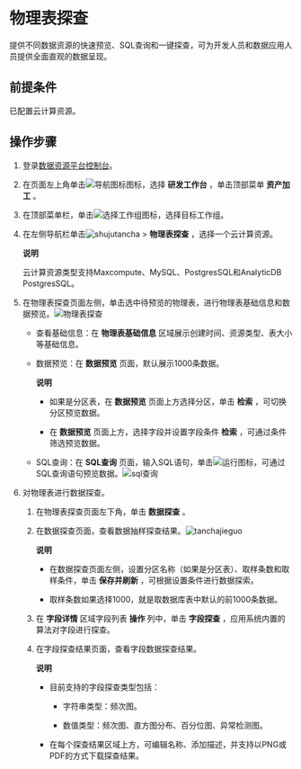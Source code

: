 物理表探查 
==========================

提供不同数据资源的快速预览、SQL查询和一键探查，可为开发人员和数据应用人员提供全面直观的数据呈现。

前提条件 
-------------------------

已配置云计算资源。

操作步骤 
-------------------------

1. 登录[数据资源平台控制台](https://dataq.console.aliyun.com)。

   

2. 在页面左上角单击![导航图标 ](https://static-aliyun-doc.oss-accelerate.aliyuncs.com/assets/img/zh-CN/6402159161/p268802.png)图标，选择 **研发工作台** ，单击顶部菜单 **资产加工** 。

   

3. 在顶部菜单栏，单击![选择工作组](https://static-aliyun-doc.oss-accelerate.aliyuncs.com/assets/img/zh-CN/8779023261/p282243.png)图标，选择目标工作组。

   

4. 在左侧导航栏单击![shujutancha](https://static-aliyun-doc.oss-accelerate.aliyuncs.com/assets/img/zh-CN/7329223261/p282452.png) \> **物理表探查** ，选择一个云计算资源。

   **说明**

   云计算资源类型支持Maxcompute、MySQL、PostgresSQL和AnalyticDB PostgresSQL。
   

5. 在物理表探查页面左侧，单击选中待预览的物理表，进行物理表基础信息和数据预览。![物理表探查](https://static-aliyun-doc.oss-accelerate.aliyuncs.com/assets/img/zh-CN/2927033261/p282474.png)

   * 查看基础信息：在 **物理表基础信息** 区域展示创建时间、资源类型、表大小等基础信息。

     
   
   * 数据预览：在 **数据预览** 页面，默认展示1000条数据。

     **说明**

     
     * 如果是分区表，在 **数据预览** 页面上方选择分区，单击 **检索** ，可切换分区预览数据。

       
     
     * 在 **数据预览** 页面上方，选择字段并设置字段条件 **检索** ，可通过条件筛选预览数据。

       
     

     
     
   
   * SQL查询：在 **SQL查询** 页面，输入SQL语句，单击![运行](https://static-aliyun-doc.oss-accelerate.aliyuncs.com/assets/img/zh-CN/2927033261/p282722.png)图标，可通过SQL查询语句预览数据。![sql查询](https://static-aliyun-doc.oss-accelerate.aliyuncs.com/assets/img/zh-CN/8497733261/p283018.png)

     
   

   

6. 对物理表进行数据探查。

   1. 在物理表探查页面左下角，单击 **数据探查** 。

      
   
   2. 在数据探查页面，查看数据抽样探查结果。![tanchajieguo](https://static-aliyun-doc.oss-accelerate.aliyuncs.com/assets/img/zh-CN/2927033261/p282759.png)

      **说明**

      
      * 在数据探查页面左侧，设置分区名称（如果是分区表）、取样条数和取样条件，单击 **保存并刷新** ，可根据设置条件进行数据探索。

        
      
      * 取样条数如果选择1000，就是取数据库表中默认的前1000条数据。

        
      

      
      
   
   3. 在 **字段详情** 区域字段列表 **操作** 列中，单击 **字段探查** ，应用系统内置的算法对字段进行探查。

      
   
   4. 在字段探查结果页面，查看字段数据探查结果。

      **说明**

      
      * 目前支持的字段探查类型包括： 

        * 字符串类型：频次图。

          
        
        * 数值类型：频次图、直方图分布、百分位图、异常检测图。

          
        

        
      
      * 在每个探查结果区域上方，可编辑名称、添加描述，并支持以PNG或PDF的方式下载探查结果。

        
      

      
      
   

   



